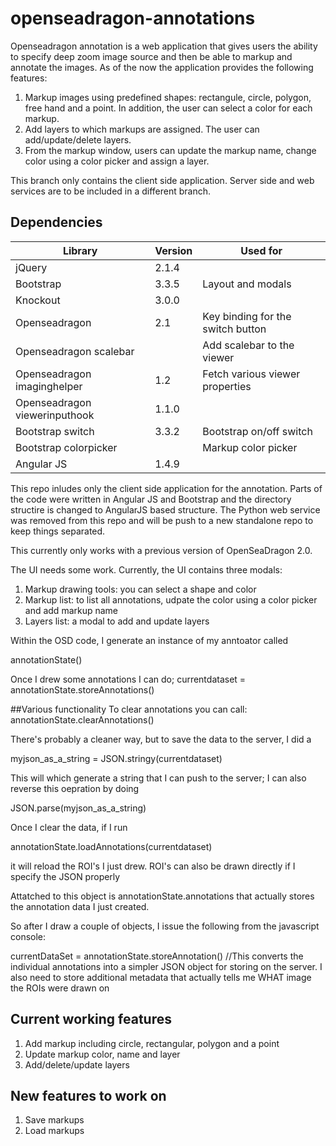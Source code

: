 openseadragon-annotations
=========================

Openseadragon annotation is a web application that gives users the ability to specify deep zoom image source and then be able to markup and annotate the images. As of the now the application provides the following features:

1. Markup images using predefined shapes: rectangule, circle, polygon, free hand and a point. In addition, the user can select a color for each markup.
2. Add layers to which markups are assigned. The user can add/update/delete layers.
3. From the markup window, users can update the markup name, change color using a color picker and assign a layer.

This branch only contains the client side application. Server side and web services are to be included in a different branch.

Dependencies
--------------------------
|Library| Version | Used for|
|-------|---------|---------|
|jQuery |2.1.4    |         |
|Bootstrap|3.3.5|Layout and modals|
|Knockout|3.0.0||
|Openseadragon|2.1|Key binding for the switch button|
|Openseadragon scalebar||Add scalebar to the viewer|
|Openseadragon imaginghelper|1.2|Fetch various viewer properties|
|Openseadragon viewerinputhook|1.1.0||
|Bootstrap switch|3.3.2|Bootstrap on/off switch|
|Bootstrap colorpicker||Markup color picker|
|Angular JS|1.4.9||


 
This repo inludes only the client side application for the annotation. Parts of the code were written in Angular JS and Bootstrap and the directory structire is changed to AngularJS based structure. The Python web service was removed from this repo and will be push to a new standalone repo to keep things separated.

This currently only works with a previous version of OpenSeaDragon 2.0.

The UI needs some work. Currently, the UI contains three modals:

1. Markup drawing tools: you can select a shape and color
2. Markup list: to list all annotations, udpate the color using a color picker and add markup name
3. Layers list: a modal to add and update layers

Within the OSD code, I generate an instance of my anntoator called

annotationState()


Once I drew some annotations I can do;
currentdataset = annotationState.storeAnnotations()

##Various functionality
To clear annotations you can call:
annotationState.clearAnnotations()

There's probably a cleaner way, but to save the data to the server, I did a 

myjson_as_a_string = JSON.stringy(currentdataset) 

This will which generate a string that I can push to the server;  I can also reverse this oepration by doing

JSON.parse(myjson_as_a_string)


Once I clear the data, if I run

annotationState.loadAnnotations(currentdataset)

it will reload the ROI's I just drew.  ROI's can also be drawn directly if I specify the JSON properly

Attatched to this object is annotationState.annotations that actually stores the annotation data I just created.

So after I draw a couple of objects, I issue the following from the javascript console:

currentDataSet = annotationState.storeAnnotation()
//This converts the individual annotations into a simpler JSON object for storing on the server.  I also need  to store additional metadata that actually tells me WHAT image the ROIs were drawn on

Current working features
---------------------------
1. Add markup including circle, rectangular, polygon and a point
2. Update markup color, name and layer
3. Add/delete/update layers

New features to work on
---------------------------
1. Save markups
2. Load markups
